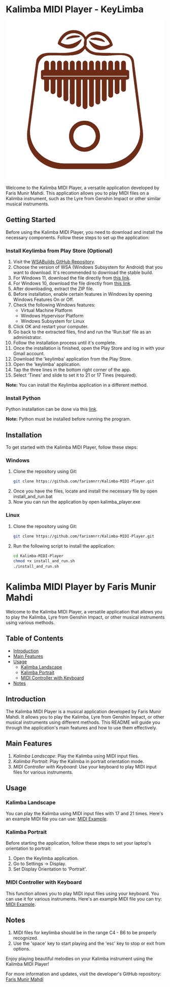 # Kalimba MIDI Player - KeyLimba

![Kalimba Image](kalimba_image.png)

Welcome to the Kalimba MIDI Player, a versatile application developed by Faris Munir Mahdi. This application allows you to play MIDI files on a Kalimba instrument, such as the Lyre from Genshin Impact or other similar musical instruments.

## Getting Started

Before using the Kalimba MIDI Player, you need to download and install the necessary components. Follow these steps to set up the application:

### Install Keylimba from Play Store (Optional)
1. Visit the [WSABuilds GitHub Repository](https://github.com/MustardChef/WSABuilds).
2. Choose the version of WSA (Windows Subsystem for Android) that you want to download. It's recommended to download the stable build.
3. For Windows 11, download the file directly from [this link](https://github.com/MustardChef/WSABuilds/releases/download/Windows_11_2306.40000.4.0/WSA_2306.40000.4.0_x64_Release-Nightly-MindTheGapps-13.0-RemovedAmazon.zip).
4. For Windows 10, download the file directly from [this link](https://github.com/MustardChef/WSABuilds/releases/download/Windows_10_2306.40000.4.0/WSA_2306.40000.4.0_x64_Release-Nightly-MindTheGapps-13.0-RemovedAmazon_Windows_10.zip).
5. After downloading, extract the ZIP file.
6. Before installation, enable certain features in Windows by opening Windows Features On or Off.
7. Check the following Windows features:
   - Virtual Machine Platform
   - Windows Hypervisor Platform
   - Windows Subsystem for Linux
8. Click OK and restart your computer.
9. Go back to the extracted files, find and run the 'Run.bat' file as an administrator.
10. Follow the installation process until it's complete.
11. Once the installation is finished, open the Play Store and log in with your Gmail account.
12. Download the 'keylimba' application from the Play Store.
13. Open the 'keylimba' application.
14. Tap the three lines in the bottom right corner of the app.
15. Select 'Tines' and slide to set it to 21 or 17 Tines (required).

**Note:** You can install the Keylimba application in a different method.
### Install Python
Python installation can be done via this [link](https://kinsta.com/knowledgebase/install-python/#windows).

**Note:** Python must be installed before running the program.

## Installation

To get started with the Kalimba MIDI Player, follow these steps:

### Windows
1. Clone the repository using Git:
   ```sh
   git clone https://github.com/farismnrr/Kalimba-MIDI-Player.git
   ```
2. Once you have the files, locate and install the necessary file by open install_and_run.bat
3. Now you can run the application by open kalimba_player.exe

### Linux
1. Clone the repository using Git:
   ```sh
   git clone https://github.com/farismnrr/Kalimba-MIDI-Player.git
   ``` 
2. Run the following script to install the application:
   ```sh
   cd Kalimba-MIDI-Player
   chmod +x install_and_run.sh
   ./install_and_run.sh
   ```

# Kalimba MIDI Player by Faris Munir Mahdi

Welcome to the Kalimba MIDI Player, a versatile application that allows you to play the Kalimba, Lyre from Genshin Impact, or other musical instruments using various methods.

## Table of Contents

- [Introduction](#introduction)
- [Main Features](#main-features)
- [Usage](#usage)
  - [Kalimba Landscape](#kalimba-landscape)
  - [Kalimba Portrait](#kalimba-portrait)
  - [MIDI Controller with Keyboard](#midi-controller-with-keyboard)
- [Notes](#notes)

## Introduction

The Kalimba MIDI Player is a musical application developed by Faris Munir Mahdi. It allows you to play the Kalimba, Lyre from Genshin Impact, or other musical instruments using different methods. This README will guide you through the application's main features and how to use them effectively.

## Main Features

1. *Kalimba Landscape*: Play the Kalimba using MIDI input files.
2. *Kalimba Portrait*: Play the Kalimba in portrait orientation mode.
3. *MIDI Controller with Keyboard*: Use your keyboard to play MIDI input files for various instruments.

## Usage

### Kalimba Landscape

You can play the Kalimba using MIDI input files with 17 and 21 times. Here's an example MIDI file you can use: [MIDI Example](https://drive.google.com/file/d/1ytVOfY-tBrAPgKaFesL9inaYkO9iOObq/view?usp=drive_link).

### Kalimba Portrait

Before starting the application, follow these steps to set your laptop's orientation to portrait:

1. Open the Keylimba application.
2. Go to Settings -> Display.
3. Set Display Orientation to 'Portrait'.

### MIDI Controller with Keyboard

This function allows you to play MIDI input files using your keyboard. You can use it for various instruments. Here's an example MIDI file you can try: [MIDI Example](https://drive.google.com/file/d/1plo_niuNKCy9cLTCQoRrzFVk03L1yq8X/view?usp=sharing).

## Notes

1. MIDI files for keylimba should be in the range C4 - B6 to be properly recognized.
2. Use the 'space' key to start playing and the 'esc' key to stop or exit from options.

Enjoy playing beautiful melodies on your Kalimba instrument using the Kalimba MIDI Player!

For more information and updates, visit the developer's GitHub repository: [Faris Munir Mahdi](https://github.com/farismnrr)
